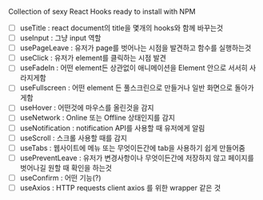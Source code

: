 Collection of sexy React Hooks ready to install with NPM

- [ ] useTitle
      : react document의 title을 몇개의 hooks와 함께 바꾸는것
- [ ] useInput
      : 그냥 input 역할
- [ ] usePageLeave
      : 유저가 page를 벗어나는 시점을 발견하고 함수를 실행하는것
- [ ] useClick
      : 유저가 element를 클릭하는 시점 발견
- [ ] useFadeIn
      : 어떤 element든 상관없이 애니메이션을 Element 안으로 서서히 사라지게함
- [ ] useFullscreen
      : 어떤 element 든 풀스크린으로 만들거나 일반 화면으로 돌아가게함
- [ ] useHover
      : 어떤것에 마우스를 올린것을 감지
- [ ] useNetwork
      : Online 또는 Offline 상태인지를 감지
- [ ] useNotification
      : notification API를 사용할 때 유저에게 알림
- [ ] useScroll
      : 스크롤 사용할 때를 감지
- [ ] useTabs
      : 웹사이트에 메뉴 또는 무엇이든간에 tab을 사용하기 쉽게 만들어줌
- [ ] usePreventLeave
      : 유저가 변경사항이나 무엇이든간에 저장하지 않고 페이지를 벗어나길 원할 때 확인을 하는것
- [ ] useConfirm
      : 어떤 기능(?)
- [ ] useAxios
      : HTTP requests client axios 를 위한 wrapper 같은 것
